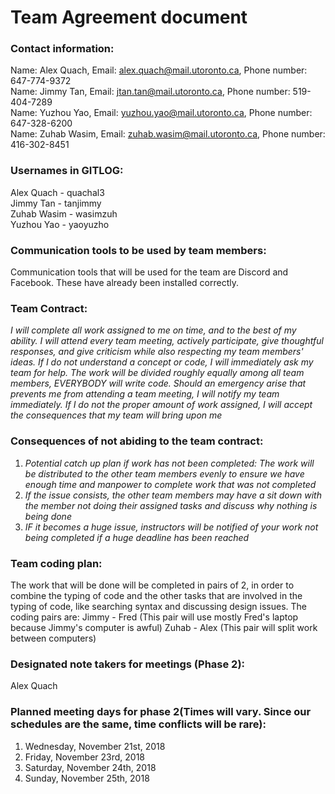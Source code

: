 # Team Agreement document

### Contact information:
Name: Alex Quach, Email: alex.quach@mail.utoronto.ca, Phone number: 647-774-9372  
Name: Jimmy Tan, Email: jtan.tan@mail.utoronto.ca, Phone number: 519-404-7289  
Name: Yuzhou Yao, Email: yuzhou.yao@mail.utoronto.ca, Phone number: 647-328-6200  
Name: Zuhab Wasim, Email: zuhab.wasim@mail.utoronto.ca, Phone number: 416-302-8451  

### Usernames in GITLOG:
Alex Quach - quachal3  
Jimmy Tan - tanjimmy  
Zuhab Wasim - wasimzuh  
Yuzhou Yao - yaoyuzho  

### Communication tools to be used by team members:
Communication tools that will be used for the team are Discord and Facebook.  These have already
been installed correctly.

### Team Contract:
*I will complete all work assigned to me on time, and to the best of my ability.*
*I will attend every team meeting, actively participate, give thoughtful responses, and give
criticism while also respecting my team members' ideas.*
*If I do not understand a concept or code, I will immediately ask my team for help.*
*The work will be divided roughly equally among all team members, EVERYBODY will write code.*
*Should an emergency arise that prevents me from attending a team meeting, I will notify my team
immediately.*
*If I do not the proper amount of work assigned, I will accept the consequences that my team will bring
upon me*

### Consequences of not abiding to the team contract:
1. *Potential catch up plan if work has not been completed: The work will be distributed to the 
other team members evenly to ensure we have enough time and manpower to complete work that was 
not completed*
2. *If the issue consists, the other team members may have a sit down with the member not doing their
assigned tasks and discuss why nothing is being done*
3. *IF it becomes a huge issue, instructors will be notified of your work not being completed if a huge deadline
has been reached*

### Team coding plan:
The work that will be done will be completed in pairs of 2, in order to combine the typing of code
and the other tasks that are involved in the typing of code, like searching syntax and discussing
design issues.
The coding pairs are:
Jimmy - Fred (This pair will use mostly Fred's laptop because Jimmy's computer is awful)
Zuhab - Alex (This pair will split work between computers)

### Designated note takers for meetings (Phase 2):
Alex Quach

### Planned meeting days for phase 2(Times will vary.  Since our schedules are the same, time conflicts will be rare):
1. Wednesday, November 21st, 2018 
2. Friday, November 23rd, 2018  
3. Saturday, November 24th, 2018  
4. Sunday, November 25th, 2018  
